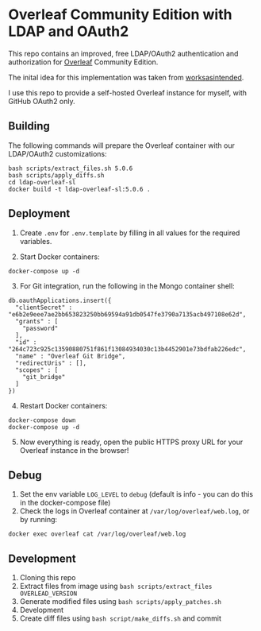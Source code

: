 # Overleaf Community Edition with LDAP and OAuth2

This repo contains an improved, free LDAP/OAuth2 authentication and authorization 
for [Overleaf](https://github.com/overleaf/overleaf) Community Edition.

The inital idea for this implementation was taken from [worksasintended](https://github.com/worksasintended).

I use this repo to provide a self-hosted Overleaf instance for myself, with GitHub OAuth2 only.


## Building

The following commands will prepare the Overleaf container with our LDAP/OAuth2 customizations:

```
bash scripts/extract_files.sh 5.0.6
bash scripts/apply_diffs.sh
cd ldap-overleaf-sl
docker build -t ldap-overleaf-sl:5.0.6 .
```


## Deployment
 
1. Create `.env` for `.env.template` by filling in all values for the required variables.

2. Start Docker containers:

``` 
docker-compose up -d
```

3. For Git integration, run the following in the Mongo container shell:

```
db.oauthApplications.insert({
  "clientSecret" : "e6b2e9eee7ae2bb653823250bb69594a91db0547fe3790a7135acb497108e62d",
  "grants" : [
    "password"
  ],
  "id" : "264c723c925c13590880751f861f13084934030c13b4452901e73bdfab226edc",
  "name" : "Overleaf Git Bridge",
  "redirectUris" : [],
  "scopes" : [
    "git_bridge"
  ]
})
```

4. Restart Docker containers:

```
docker-compose down
docker-compose up -d
```

5. Now everything is ready, open the public HTTPS proxy URL for your Overleaf instance in the browser!


## Debug

1. Set the env variable `LOG_LEVEL` to `debug` (default is info - you can do this in the docker-compose file)
2. Check the logs in Overleaf container at `/var/log/overleaf/web.log`, or by running:

```
docker exec overleaf cat /var/log/overleaf/web.log
```


## Development

1. Cloning this repo
2. Extract files from image using `bash scripts/extract_files OVERLEAD_VERSION`
3. Generate modified files using `bash scripts/apply_patches.sh`
4. Development
5. Create diff files using `bash script/make_diffs.sh` and commit

